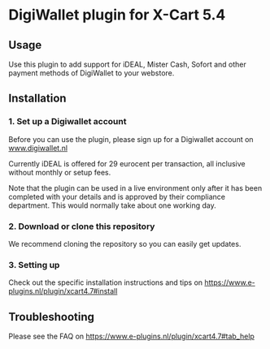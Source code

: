 # DigiWallet plugin for X-Cart 5.4   

## Usage
Use this plugin to add support for iDEAL, Mister Cash, Sofort and other payment methods of 
DigiWallet to your webstore. 

## Installation

### 1. Set up a Digiwallet account
Before you can use the plugin, please sign up for a Digiwallet account on www.digiwallet.nl

Currently iDEAL is offered for 29 eurocent per transaction, all inclusive without monthly or setup fees.

Note that the plugin can be used in a live environment only after it has been completed with your details and
is approved by their compliance department. This would normally take about one working day.

### 2. Download or clone this repository

We recommend cloning the repository so you can easily get updates. 

### 3. Setting up

Check out the specific installation instructions and tips on https://www.e-plugins.nl/plugin/xcart4.7#install

## Troubleshooting

Please see the FAQ on https://www.e-plugins.nl/plugin/xcart4.7#tab_help
